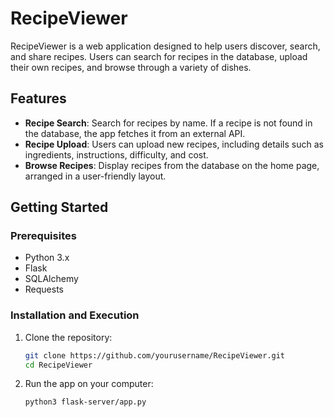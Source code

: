 # RecipeViewer

RecipeViewer is a web application designed to help users discover, search, and share recipes. Users can search for recipes in the database, upload their own recipes, and browse through a variety of dishes.

## Features

- **Recipe Search**: Search for recipes by name. If a recipe is not found in the database, the app fetches it from an external API.
- **Recipe Upload**: Users can upload new recipes, including details such as ingredients, instructions, difficulty, and cost.
- **Browse Recipes**: Display recipes from the database on the home page, arranged in a user-friendly layout.

## Getting Started

### Prerequisites

- Python 3.x
- Flask
- SQLAlchemy
- Requests

### Installation and Execution

1. Clone the repository:
   ```bash
   git clone https://github.com/yourusername/RecipeViewer.git
   cd RecipeViewer
1. Run the app on your computer:
   ```bash
   python3 flask-server/app.py
